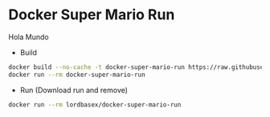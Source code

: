 # Docker Super Mario Run
Hola Mundo

* Build
```bash
docker build --no-cache -t docker-super-mario-run https://raw.githubusercontent.com/lordbasex/Docker/master/docker-super-mario-run/Dockerfile
docker run --rm docker-super-mario-run
```
* Run (Download run and remove)
```bash
docker run --rm lordbasex/docker-super-mario-run
```
